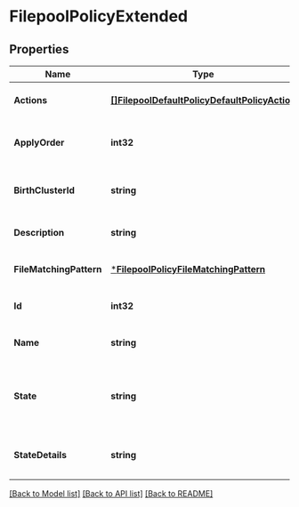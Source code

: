 # FilepoolPolicyExtended

## Properties
Name | Type | Description | Notes
------------ | ------------- | ------------- | -------------
**Actions** | [**[]FilepoolDefaultPolicyDefaultPolicyAction**](FilepoolDefaultPolicyDefault-PolicyAction.md) | A list of actions to be taken for matching files | [optional] [default to null]
**ApplyOrder** | **int32** | The order in which this policy should be applied (relative to other policies) | [optional] [default to null]
**BirthClusterId** | **string** | The guid assigned to the cluster on which the account was created | [optional] [default to null]
**Description** | **string** | A description for this policy | [optional] [default to null]
**FileMatchingPattern** | [***FilepoolPolicyFileMatchingPattern**](FilepoolPolicyFileMatchingPattern.md) | The file matching rules for this policy | [optional] [default to null]
**Id** | **int32** | A unique identifier for this policy | [optional] [default to null]
**Name** | **string** | A unique name for this policy | [optional] [default to null]
**State** | **string** | Indicates whether this policy is in a good state (\&quot;OK\&quot;) or disabled (\&quot;disabled\&quot;) | [optional] [default to null]
**StateDetails** | **string** | Gives further information to describe the state of this policy | [optional] [default to null]

[[Back to Model list]](../README.md#documentation-for-models) [[Back to API list]](../README.md#documentation-for-api-endpoints) [[Back to README]](../README.md)


